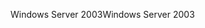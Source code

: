 <span data-ttu-id="8ab7a-101">Windows Server 2003</span><span class="sxs-lookup"><span data-stu-id="8ab7a-101">Windows Server 2003</span></span>